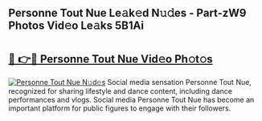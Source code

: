 ## Personne Tout Nue Le𝚊k𝚎d N𝚞𝚍es - Part-zW9 Photos Vid𝚎o Le𝚊ks 5B1Ai

# <h2><a href="http://fb7dx7w.evod.top/?m=Personne+Tout+Nue">🔗 👉🔴 Personne Tout Nue Vid𝚎o Ph𝚘t𝚘s</a></h2>

[![Personne Tout Nue N𝚞d𝚎s](https://i.imgur.com/8V9OHl7.gif)](http://fb7dx7w.evod.top/?m=Personne+Tout+Nue)
Social media sensation Personne Tout Nue, recognized for sharing lifestyle and dance content, including dance performances and vlogs. Social media Personne Tout Nue has become an important platform for public figures to engage with their followers. 
